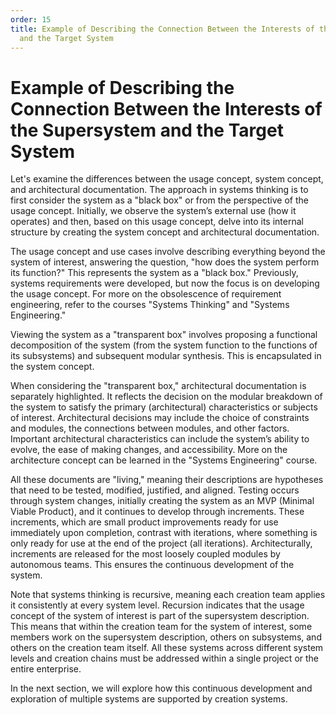 ```yaml
---
order: 15
title: Example of Describing the Connection Between the Interests of the Supersystem
  and the Target System
---
```


# Example of Describing the Connection Between the Interests of the Supersystem and the Target System

Let's examine the differences between the usage concept, system concept, and architectural documentation. The approach in systems thinking is to first consider the system as a "black box" or from the perspective of the usage concept. Initially, we observe the system’s external use (how it operates) and then, based on this usage concept, delve into its internal structure by creating the system concept and architectural documentation. 

The usage concept and use cases involve describing everything beyond the system of interest, answering the question, "how does the system perform its function?" This represents the system as a "black box." Previously, systems requirements were developed, but now the focus is on developing the usage concept. For more on the obsolescence of requirement engineering, refer to the courses "Systems Thinking" and "Systems Engineering."

Viewing the system as a "transparent box" involves proposing a functional decomposition of the system (from the system function to the functions of its subsystems) and subsequent modular synthesis. This is encapsulated in the system concept.

When considering the "transparent box," architectural documentation is separately highlighted. It reflects the decision on the modular breakdown of the system to satisfy the primary (architectural) characteristics or subjects of interest. Architectural decisions may include the choice of constraints and modules, the connections between modules, and other factors. Important architectural characteristics can include the system’s ability to evolve, the ease of making changes, and accessibility. More on the architecture concept can be learned in the "Systems Engineering" course.

All these documents are "living," meaning their descriptions are hypotheses that need to be tested, modified, justified, and aligned. Testing occurs through system changes, initially creating the system as an MVP (Minimal Viable Product), and it continues to develop through increments. These increments, which are small product improvements ready for use immediately upon completion, contrast with iterations, where something is only ready for use at the end of the project (all iterations). Architecturally, increments are released for the most loosely coupled modules by autonomous teams. This ensures the continuous development of the system.

Note that systems thinking is recursive, meaning each creation team applies it consistently at every system level. Recursion indicates that the usage concept of the system of interest is part of the supersystem description. This means that within the creation team for the system of interest, some members work on the supersystem description, others on subsystems, and others on the creation team itself. All these systems across different system levels and creation chains must be addressed within a single project or the entire enterprise.

In the next section, we will explore how this continuous development and exploration of multiple systems are supported by creation systems.